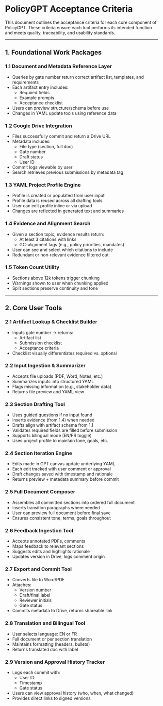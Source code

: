 # PolicyGPT Acceptance Criteria

This document outlines the acceptance criteria for each core component of PolicyGPT. These criteria ensure each tool performs its intended function and meets quality, traceability, and usability standards.

---

## 1. Foundational Work Packages

### 1.1 Document and Metadata Reference Layer
- Queries by gate number return correct artifact list, templates, and requirements
- Each artifact entry includes:
  - Required fields
  - Example prompts
  - Acceptance checklist
- Users can preview structure/schema before use
- Changes in YAML update tools using reference data

### 1.2 Google Drive Integration
- Files successfully commit and return a Drive URL
- Metadata includes:
  - File type (section, full doc)
  - Gate number
  - Draft status
  - User ID
- Commit logs viewable by user
- Search retrieves previous submissions by metadata tag

### 1.3 YAML Project Profile Engine
- Profile is created or populated from user input
- Profile data is reused across all drafting tools
- User can edit profile inline or via upload
- Changes are reflected in generated text and summaries

### 1.4 Evidence and Alignment Search
- Given a section topic, evidence results return:
  - At least 3 citations with links
  - GC-alignment tags (e.g., policy priorities, mandates)
- User can see and select which citations to include
- Redundant or non-relevant evidence filtered out

### 1.5 Token Count Utility
- Sections above 12k tokens trigger chunking
- Warnings shown to user when chunking applied
- Split sections preserve continuity and tone

---

## 2. Core User Tools

### 2.1 Artifact Lookup & Checklist Builder
- Inputs gate number → returns:
  - Artifact list
  - Submission checklist
  - Acceptance criteria
- Checklist visually differentiates required vs. optional

### 2.2 Input Ingestion & Summarizer
- Accepts file uploads (PDF, Word, Notes, etc.)
- Summarizes inputs into structured YAML
- Flags missing information (e.g., stakeholder data)
- Returns file preview and YAML view

### 2.3 Section Drafting Tool
- Uses guided questions if no input found
- Inserts evidence (from 1.4) when needed
- Drafts align with artifact schema from 1.1
- Validates required fields are filled before submission
- Supports bilingual mode (EN/FR toggle)
- Uses project profile to maintain tone, goals, etc.

### 2.4 Section Iteration Engine
- Edits made in GPT canvas update underlying YAML
- Each edit tracked with user comment or approval
- Draft changes saved with timestamp and rationale
- Returns preview + metadata summary before commit

### 2.5 Full Document Composer
- Assembles all committed sections into ordered full document
- Inserts transition paragraphs where needed
- User can preview full document before final save
- Ensures consistent tone, terms, goals throughout

### 2.6 Feedback Ingestion Tool
- Accepts annotated PDFs, comments
- Maps feedback to relevant sections
- Suggests edits and highlights rationale
- Updates version in Drive, logs comment origin

### 2.7 Export and Commit Tool
- Converts file to Word/PDF
- Attaches:
  - Version number
  - Draft/final label
  - Reviewer initials
  - Gate status
- Commits metadata to Drive, returns shareable link

### 2.8 Translation and Bilingual Tool
- User selects language: EN or FR
- Full document or per section translation
- Maintains formatting (headers, bullets)
- Returns translated doc with label

### 2.9 Version and Approval History Tracker
- Logs each commit with:
  - User ID
  - Timestamp
  - Gate status
- Users can view approval history (who, when, what changed)
- Provides direct links to signed versions